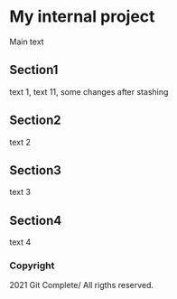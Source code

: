 # My internal project
Main text
## Section1
text 1, text 11, some changes after stashing
## Section2
text 2
## Section3
text 3
## Section4
text 4
### Copyright

2021 Git Complete/ All rigths reserved.
